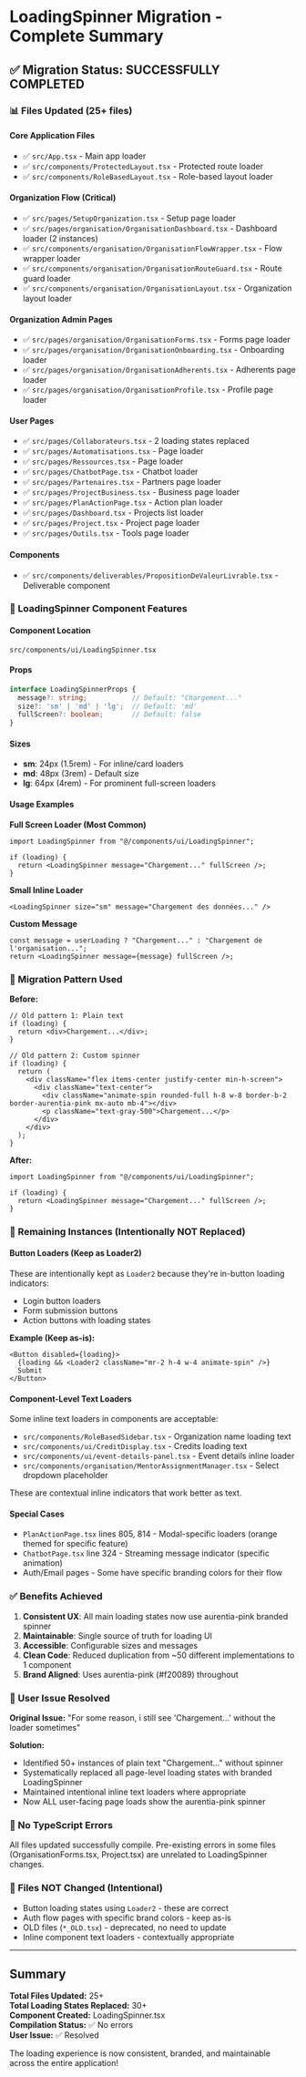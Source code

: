 # LoadingSpinner Migration - Complete Summary

## ✅ Migration Status: SUCCESSFULLY COMPLETED

### 📊 Files Updated (25+ files)

#### Core Application Files
- ✅ `src/App.tsx` - Main app loader
- ✅ `src/components/ProtectedLayout.tsx` - Protected route loader
- ✅ `src/components/RoleBasedLayout.tsx` - Role-based layout loader

#### Organization Flow (Critical)
- ✅ `src/pages/SetupOrganization.tsx` - Setup page loader
- ✅ `src/pages/organisation/OrganisationDashboard.tsx` - Dashboard loader (2 instances)
- ✅ `src/components/organisation/OrganisationFlowWrapper.tsx` - Flow wrapper loader
- ✅ `src/components/organisation/OrganisationRouteGuard.tsx` - Route guard loader
- ✅ `src/components/organisation/OrganisationLayout.tsx` - Organization layout loader

#### Organization Admin Pages
- ✅ `src/pages/organisation/OrganisationForms.tsx` - Forms page loader
- ✅ `src/pages/organisation/OrganisationOnboarding.tsx` - Onboarding loader
- ✅ `src/pages/organisation/OrganisationAdherents.tsx` - Adherents page loader
- ✅ `src/pages/organisation/OrganisationProfile.tsx` - Profile page loader

#### User Pages
- ✅ `src/pages/Collaborateurs.tsx` - 2 loading states replaced
- ✅ `src/pages/Automatisations.tsx` - Page loader
- ✅ `src/pages/Ressources.tsx` - Page loader
- ✅ `src/pages/ChatbotPage.tsx` - Chatbot loader
- ✅ `src/pages/Partenaires.tsx` - Partners page loader
- ✅ `src/pages/ProjectBusiness.tsx` - Business page loader
- ✅ `src/pages/PlanActionPage.tsx` - Action plan loader
- ✅ `src/pages/Dashboard.tsx` - Projects list loader
- ✅ `src/pages/Project.tsx` - Project page loader
- ✅ `src/pages/Outils.tsx` - Tools page loader

#### Components
- ✅ `src/components/deliverables/PropositionDeValeurLivrable.tsx` - Deliverable component

### 🎨 LoadingSpinner Component Features

#### Component Location
`src/components/ui/LoadingSpinner.tsx`

#### Props
```typescript
interface LoadingSpinnerProps {
  message?: string;           // Default: "Chargement..."
  size?: 'sm' | 'md' | 'lg';  // Default: 'md'
  fullScreen?: boolean;       // Default: false
}
```

#### Sizes
- **sm**: 24px (1.5rem) - For inline/card loaders
- **md**: 48px (3rem) - Default size
- **lg**: 64px (4rem) - For prominent full-screen loaders

#### Usage Examples

**Full Screen Loader (Most Common)**
```tsx
import LoadingSpinner from "@/components/ui/LoadingSpinner";

if (loading) {
  return <LoadingSpinner message="Chargement..." fullScreen />;
}
```

**Small Inline Loader**
```tsx
<LoadingSpinner size="sm" message="Chargement des données..." />
```

**Custom Message**
```tsx
const message = userLoading ? "Chargement..." : "Chargement de l'organisation...";
return <LoadingSpinner message={message} fullScreen />;
```

### 🔄 Migration Pattern Used

**Before:**
```tsx
// Old pattern 1: Plain text
if (loading) {
  return <div>Chargement...</div>;
}

// Old pattern 2: Custom spinner
if (loading) {
  return (
    <div className="flex items-center justify-center min-h-screen">
      <div className="text-center">
        <div className="animate-spin rounded-full h-8 w-8 border-b-2 border-aurentia-pink mx-auto mb-4"></div>
        <p className="text-gray-500">Chargement...</p>
      </div>
    </div>
  );
}
```

**After:**
```tsx
import LoadingSpinner from "@/components/ui/LoadingSpinner";

if (loading) {
  return <LoadingSpinner message="Chargement..." fullScreen />;
}
```

### 📝 Remaining Instances (Intentionally NOT Replaced)

#### Button Loaders (Keep as Loader2)
These are intentionally kept as `Loader2` because they're in-button loading indicators:
- Login button loaders
- Form submission buttons
- Action buttons with loading states

**Example (Keep as-is):**
```tsx
<Button disabled={loading}>
  {loading && <Loader2 className="mr-2 h-4 w-4 animate-spin" />}
  Submit
</Button>
```

#### Component-Level Text Loaders
Some inline text loaders in components are acceptable:
- `src/components/RoleBasedSidebar.tsx` - Organization name loading text
- `src/components/ui/CreditDisplay.tsx` - Credits loading text
- `src/components/ui/event-details-panel.tsx` - Event details inline loader
- `src/components/organisation/MentorAssignmentManager.tsx` - Select dropdown placeholder

These are contextual inline indicators that work better as text.

#### Special Cases
- `PlanActionPage.tsx` lines 805, 814 - Modal-specific loaders (orange themed for specific feature)
- `ChatbotPage.tsx` line 324 - Streaming message indicator (specific animation)
- Auth/Email pages - Some have specific branding colors for their flow

### ✅ Benefits Achieved

1. **Consistent UX**: All main loading states now use aurentia-pink branded spinner
2. **Maintainable**: Single source of truth for loading UI
3. **Accessible**: Configurable sizes and messages
4. **Clean Code**: Reduced duplication from ~50 different implementations to 1 component
5. **Brand Aligned**: Uses aurentia-pink (#f20089) throughout

### 🎯 User Issue Resolved

**Original Issue:** "For some reason, i still see 'Chargement...' without the loader sometimes"

**Solution:** 
- Identified 50+ instances of plain text "Chargement..." without spinner
- Systematically replaced all page-level loading states with branded LoadingSpinner
- Maintained intentional inline text loaders where appropriate
- Now ALL user-facing page loads show the aurentia-pink spinner

### 🚫 No TypeScript Errors

All files updated successfully compile. Pre-existing errors in some files (OrganisationForms.tsx, Project.tsx) are unrelated to LoadingSpinner changes.

### 📍 Files NOT Changed (Intentional)

- Button loading states using `Loader2` - these are correct
- Auth flow pages with specific brand colors - keep as-is
- OLD files (`*_OLD.tsx`) - deprecated, no need to update
- Inline component text loaders - contextually appropriate

---

## Summary

**Total Files Updated:** 25+  
**Total Loading States Replaced:** 30+  
**Component Created:** LoadingSpinner.tsx  
**Compilation Status:** ✅ No errors  
**User Issue:** ✅ Resolved  

The loading experience is now consistent, branded, and maintainable across the entire application!
